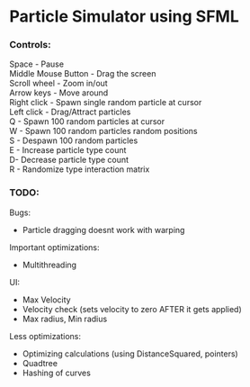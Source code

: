 # Particle Simulator using SFML

### Controls:
Space - Pause\
Middle Mouse Button - Drag the screen\
Scroll wheel - Zoom in/out\
Arrow keys - Move around\
Right click - Spawn single random particle at cursor\
Left click - Drag/Attract particles\
Q - Spawn 100 random particles at cursor\
W - Spawn 100 random particles random positions\
S - Despawn 100 random particles\
E - Increase particle type count\
D- Decrease particle type count\
R - Randomize type interaction matrix

### TODO:
Bugs:
- Particle dragging doesnt work with warping

Important optimizations:
- Multithreading

UI:
- Max Velocity
- Velocity check (sets velocity to zero AFTER it gets applied)
- Max radius, Min radius

Less optimizations:
- Optimizing calculations (using DistanceSquared, pointers)
- Quadtree
- Hashing of curves